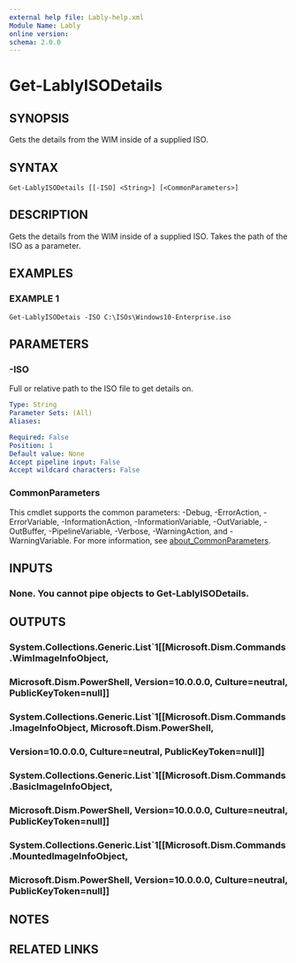 ```yaml
---
external help file: Lably-help.xml
Module Name: Lably
online version:
schema: 2.0.0
---
```


# Get-LablyISODetails

## SYNOPSIS
Gets the details from the WIM inside of a supplied ISO.

## SYNTAX

```
Get-LablyISODetails [[-ISO] <String>] [<CommonParameters>]
```

## DESCRIPTION
Gets the details from the WIM inside of a supplied ISO.
Takes the path of the ISO as a parameter.

## EXAMPLES

### EXAMPLE 1
```
Get-LablyISODetais -ISO C:\ISOs\Windows10-Enterprise.iso
```

## PARAMETERS

### -ISO
Full or relative path to the ISO file to get details on.

```yaml
Type: String
Parameter Sets: (All)
Aliases:

Required: False
Position: 1
Default value: None
Accept pipeline input: False
Accept wildcard characters: False
```

### CommonParameters
This cmdlet supports the common parameters: -Debug, -ErrorAction, -ErrorVariable, -InformationAction, -InformationVariable, -OutVariable, -OutBuffer, -PipelineVariable, -Verbose, -WarningAction, and -WarningVariable. For more information, see [about_CommonParameters](http://go.microsoft.com/fwlink/?LinkID=113216).

## INPUTS

### None. You cannot pipe objects to Get-LablyISODetails.
## OUTPUTS

### System.Collections.Generic.List`1[[Microsoft.Dism.Commands.WimImageInfoObject,
### Microsoft.Dism.PowerShell, Version=10.0.0.0, Culture=neutral, PublicKeyToken=null]]
### System.Collections.Generic.List`1[[Microsoft.Dism.Commands.ImageInfoObject, Microsoft.Dism.PowerShell,
### Version=10.0.0.0, Culture=neutral, PublicKeyToken=null]]
### System.Collections.Generic.List`1[[Microsoft.Dism.Commands.BasicImageInfoObject,
### Microsoft.Dism.PowerShell, Version=10.0.0.0, Culture=neutral, PublicKeyToken=null]]
### System.Collections.Generic.List`1[[Microsoft.Dism.Commands.MountedImageInfoObject,
### Microsoft.Dism.PowerShell, Version=10.0.0.0, Culture=neutral, PublicKeyToken=null]]
## NOTES

## RELATED LINKS
